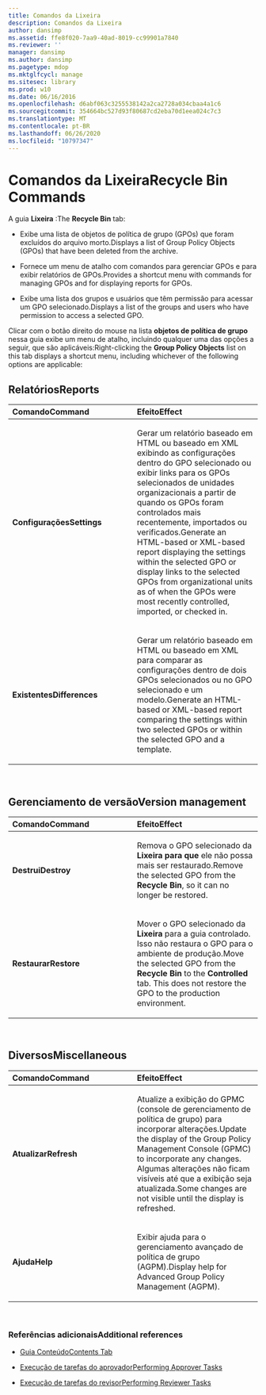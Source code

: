 ```yaml
---
title: Comandos da Lixeira
description: Comandos da Lixeira
author: dansimp
ms.assetid: ffe8f020-7aa9-40ad-8019-cc99901a7840
ms.reviewer: ''
manager: dansimp
ms.author: dansimp
ms.pagetype: mdop
ms.mktglfcycl: manage
ms.sitesec: library
ms.prod: w10
ms.date: 06/16/2016
ms.openlocfilehash: d6abf063c3255538142a2ca2728a034cbaa4a1c6
ms.sourcegitcommit: 354664bc527d93f80687cd2eba70d1eea024c7c3
ms.translationtype: MT
ms.contentlocale: pt-BR
ms.lasthandoff: 06/26/2020
ms.locfileid: "10797347"
---
```

# <span data-ttu-id="20c53-103">Comandos da Lixeira</span><span class="sxs-lookup"><span data-stu-id="20c53-103">Recycle Bin Commands</span></span>


<span data-ttu-id="20c53-104">A guia **Lixeira** :</span><span class="sxs-lookup"><span data-stu-id="20c53-104">The **Recycle Bin** tab:</span></span>

-   <span data-ttu-id="20c53-105">Exibe uma lista de objetos de política de grupo (GPOs) que foram excluídos do arquivo morto.</span><span class="sxs-lookup"><span data-stu-id="20c53-105">Displays a list of Group Policy Objects (GPOs) that have been deleted from the archive.</span></span>

-   <span data-ttu-id="20c53-106">Fornece um menu de atalho com comandos para gerenciar GPOs e para exibir relatórios de GPOs.</span><span class="sxs-lookup"><span data-stu-id="20c53-106">Provides a shortcut menu with commands for managing GPOs and for displaying reports for GPOs.</span></span>

-   <span data-ttu-id="20c53-107">Exibe uma lista dos grupos e usuários que têm permissão para acessar um GPO selecionado.</span><span class="sxs-lookup"><span data-stu-id="20c53-107">Displays a list of the groups and users who have permission to access a selected GPO.</span></span>

<span data-ttu-id="20c53-108">Clicar com o botão direito do mouse na lista **objetos de política de grupo** nessa guia exibe um menu de atalho, incluindo qualquer uma das opções a seguir, que são aplicáveis:</span><span class="sxs-lookup"><span data-stu-id="20c53-108">Right-clicking the **Group Policy Objects** list on this tab displays a shortcut menu, including whichever of the following options are applicable:</span></span>

## <span data-ttu-id="20c53-109">Relatórios</span><span class="sxs-lookup"><span data-stu-id="20c53-109">Reports</span></span>


<table>
<colgroup>
<col width="50%" />
<col width="50%" />
</colgroup>
<thead>
<tr class="header">
<th align="left"><span data-ttu-id="20c53-110">Comando</span><span class="sxs-lookup"><span data-stu-id="20c53-110">Command</span></span></th>
<th align="left"><span data-ttu-id="20c53-111">Efeito</span><span class="sxs-lookup"><span data-stu-id="20c53-111">Effect</span></span></th>
</tr>
</thead>
<tbody>
<tr class="odd">
<td align="left"><p><strong><span data-ttu-id="20c53-112">Configurações</span><span class="sxs-lookup"><span data-stu-id="20c53-112">Settings</span></span></strong></p></td>
<td align="left"><p><span data-ttu-id="20c53-113">Gerar um relatório baseado em HTML ou baseado em XML exibindo as configurações dentro do GPO selecionado ou exibir links para os GPOs selecionados de unidades organizacionais a partir de quando os GPOs foram controlados mais recentemente, importados ou verificados.</span><span class="sxs-lookup"><span data-stu-id="20c53-113">Generate an HTML-based or XML-based report displaying the settings within the selected GPO or display links to the selected GPOs from organizational units as of when the GPOs were most recently controlled, imported, or checked in.</span></span></p></td>
</tr>
<tr class="even">
<td align="left"><p><strong><span data-ttu-id="20c53-114">Existentes</span><span class="sxs-lookup"><span data-stu-id="20c53-114">Differences</span></span></strong></p></td>
<td align="left"><p><span data-ttu-id="20c53-115">Gerar um relatório baseado em HTML ou baseado em XML para comparar as configurações dentro de dois GPOs selecionados ou no GPO selecionado e um modelo.</span><span class="sxs-lookup"><span data-stu-id="20c53-115">Generate an HTML-based or XML-based report comparing the settings within two selected GPOs or within the selected GPO and a template.</span></span></p></td>
</tr>
</tbody>
</table>

 

## <span data-ttu-id="20c53-116">Gerenciamento de versão</span><span class="sxs-lookup"><span data-stu-id="20c53-116">Version management</span></span>


<table>
<colgroup>
<col width="50%" />
<col width="50%" />
</colgroup>
<thead>
<tr class="header">
<th align="left"><span data-ttu-id="20c53-117">Comando</span><span class="sxs-lookup"><span data-stu-id="20c53-117">Command</span></span></th>
<th align="left"><span data-ttu-id="20c53-118">Efeito</span><span class="sxs-lookup"><span data-stu-id="20c53-118">Effect</span></span></th>
</tr>
</thead>
<tbody>
<tr class="odd">
<td align="left"><p><strong><span data-ttu-id="20c53-119">Destrui</span><span class="sxs-lookup"><span data-stu-id="20c53-119">Destroy</span></span></strong></p></td>
<td align="left"><p><span data-ttu-id="20c53-120">Remova o GPO selecionado da <strong> Lixeira para que </strong> ele não possa mais ser restaurado.</span><span class="sxs-lookup"><span data-stu-id="20c53-120">Remove the selected GPO from the <strong>Recycle Bin</strong>, so it can no longer be restored.</span></span></p></td>
</tr>
<tr class="even">
<td align="left"><p><strong><span data-ttu-id="20c53-121">Restaurar</span><span class="sxs-lookup"><span data-stu-id="20c53-121">Restore</span></span></strong></p></td>
<td align="left"><p><span data-ttu-id="20c53-122">Mover o GPO selecionado da <strong> Lixeira </strong> para a <strong> </strong> guia controlado. Isso não restaura o GPO para o ambiente de produção.</span><span class="sxs-lookup"><span data-stu-id="20c53-122">Move the selected GPO from the <strong>Recycle Bin</strong> to the <strong>Controlled</strong> tab. This does not restore the GPO to the production environment.</span></span></p></td>
</tr>
</tbody>
</table>

 

## <span data-ttu-id="20c53-123">Diversos</span><span class="sxs-lookup"><span data-stu-id="20c53-123">Miscellaneous</span></span>


<table>
<colgroup>
<col width="50%" />
<col width="50%" />
</colgroup>
<thead>
<tr class="header">
<th align="left"><span data-ttu-id="20c53-124">Comando</span><span class="sxs-lookup"><span data-stu-id="20c53-124">Command</span></span></th>
<th align="left"><span data-ttu-id="20c53-125">Efeito</span><span class="sxs-lookup"><span data-stu-id="20c53-125">Effect</span></span></th>
</tr>
</thead>
<tbody>
<tr class="odd">
<td align="left"><p><strong><span data-ttu-id="20c53-126">Atualizar</span><span class="sxs-lookup"><span data-stu-id="20c53-126">Refresh</span></span></strong></p></td>
<td align="left"><p><span data-ttu-id="20c53-127">Atualize a exibição do GPMC (console de gerenciamento de política de grupo) para incorporar alterações.</span><span class="sxs-lookup"><span data-stu-id="20c53-127">Update the display of the Group Policy Management Console (GPMC) to incorporate any changes.</span></span> <span data-ttu-id="20c53-128">Algumas alterações não ficam visíveis até que a exibição seja atualizada.</span><span class="sxs-lookup"><span data-stu-id="20c53-128">Some changes are not visible until the display is refreshed.</span></span></p></td>
</tr>
<tr class="even">
<td align="left"><p><strong><span data-ttu-id="20c53-129">Ajuda</span><span class="sxs-lookup"><span data-stu-id="20c53-129">Help</span></span></strong></p></td>
<td align="left"><p><span data-ttu-id="20c53-130">Exibir ajuda para o gerenciamento avançado de política de grupo (AGPM).</span><span class="sxs-lookup"><span data-stu-id="20c53-130">Display help for Advanced Group Policy Management (AGPM).</span></span></p></td>
</tr>
</tbody>
</table>

 

### <span data-ttu-id="20c53-131">Referências adicionais</span><span class="sxs-lookup"><span data-stu-id="20c53-131">Additional references</span></span>

-   [<span data-ttu-id="20c53-132">Guia Conteúdo</span><span class="sxs-lookup"><span data-stu-id="20c53-132">Contents Tab</span></span>](contents-tab-agpm30ops.md)

-   [<span data-ttu-id="20c53-133">Execução de tarefas do aprovador</span><span class="sxs-lookup"><span data-stu-id="20c53-133">Performing Approver Tasks</span></span>](performing-approver-tasks-agpm30ops.md)

-   [<span data-ttu-id="20c53-134">Execução de tarefas do revisor</span><span class="sxs-lookup"><span data-stu-id="20c53-134">Performing Reviewer Tasks</span></span>](performing-reviewer-tasks-agpm30ops.md)

 

 





